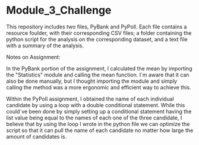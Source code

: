 # Module_3_Challenge

This repository includes two files, PyBank and PyPoll. Each file contains a resource foulder, with their corresponding CSV files; a folder containing the python script for the analysis on the corresponding dataset, and a text file with a summary of the analysis.

Notes on Assignment:

In the PyBank portion of the assignment, I calculated the mean by importing the "Statistics" module and calling the mean function. I´m aware that it can also be done manually, but I thought importing the module and simply calling the method was a more ergonomic and efficient way to achieve this.

Within the PyPoll assignment, I obtained the name of each individual candidate by using a loop with a double conditional statement. While this could´ve been done by simply setting up a conditional statement having the list value being equal to the names of each one of the three candidate, I believe that by using the loop I wrote in the python file we can optimize the script so that it can pull the name of each candidate no matter how large the amount of candidates is. 
